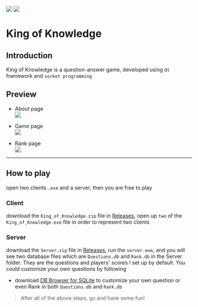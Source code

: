 ![](https://img.shields.io/badge/Class-Network--Programming-blue) ![](https://img.shields.io/badge/status-success-green)
# King of Knowledge

## Introduction
King of Knowledge is a question-answer game, developed using `Qt` framework and `socket programming`

## Preview
* About page  
![](https://i.imgur.com/RSVQLPZ.png)

* Game page  
![](https://i.imgur.com/lhWoALz.png)

* Rank page  
![](https://i.imgur.com/iwkFVPy.png)

---

## How to play
open two clients `.exe` and a server, then you are free to play 

### Client 
download the `King_of_Knowledge.zip` file in [Releases](https://github.com/allenlin316/King_of_Knowledge/releases/tag/v1.0.0-release), open up `two` of the `King_of_Knowledge.exe` file in order to represent two clients


### Server
download the `Server.zip` file in [Releases](https://github.com/allenlin316/King_of_Knowledge/releases/tag/v1.0.0-release), run the `server.exe`, and
you will see two database files which are `Questions.db` and `Rank.db` in the Server folder. They are the questions and players' scores I set up by default. You could customize your own questions by following
* download [DB Browser for SQLite](https://sqlitebrowser.org/dl/) to customize your own question or even Rank in both `Questions.db` and `Rank.db`

> After all of the above steps, go and have some fun!
